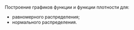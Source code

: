 Построение графиков функции и функции плотности для:
* равномерного распределения;
* нормального распределения.